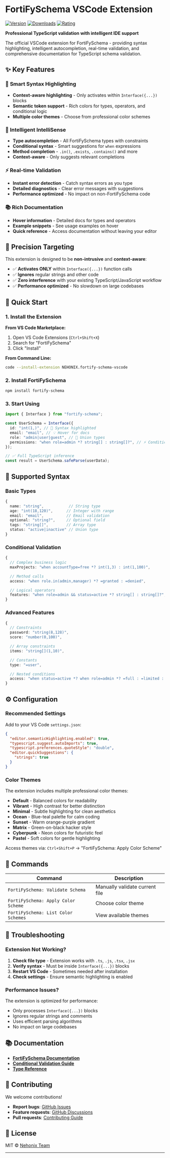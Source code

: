 # FortiFySchema VSCode Extension

[![Version](https://img.shields.io/visual-studio-marketplace/v/NEHONIX.fortify-schema-vscode)](https://marketplace.visualstudio.com/items?itemName=NEHONIX.fortify-schema-vscode)
[![Downloads](https://img.shields.io/visual-studio-marketplace/d/NEHONIX.fortify-schema-vscode)](https://marketplace.visualstudio.com/items?itemName=NEHONIX.fortify-schema-vscode)
[![Rating](https://img.shields.io/visual-studio-marketplace/r/NEHONIX.fortify-schema-vscode)](https://marketplace.visualstudio.com/items?itemName=NEHONIX.fortify-schema-vscode)

**Professional TypeScript validation with intelligent IDE support**

The official VSCode extension for FortiFySchema - providing syntax highlighting, intelligent autocompletion, real-time validation, and comprehensive documentation for TypeScript schema validation.

## ✨ Key Features

### 🎨 **Smart Syntax Highlighting**

- **Context-aware highlighting** - Only activates within `Interface({...})` blocks
- **Semantic token support** - Rich colors for types, operators, and conditional logic
- **Multiple color themes** - Choose from professional color schemes

### 🧠 **Intelligent IntelliSense**

- **Type autocompletion** - All FortiFySchema types with constraints
- **Conditional syntax** - Smart suggestions for `when` expressions
- **Method completion** - `.in()`, `.exists`, `.contains()` and more
- **Context-aware** - Only suggests relevant completions

### ⚡ **Real-time Validation**

- **Instant error detection** - Catch syntax errors as you type
- **Detailed diagnostics** - Clear error messages with suggestions
- **Performance optimized** - No impact on non-FortiFySchema code

### 📚 **Rich Documentation**

- **Hover information** - Detailed docs for types and operators
- **Example snippets** - See usage examples on hover
- **Quick reference** - Access documentation without leaving your editor

## 🎯 Precision Targeting

This extension is designed to be **non-intrusive** and **context-aware**:

- ✅ **Activates ONLY** within `Interface({...})` function calls
- ✅ **Ignores** regular strings and other code
- ✅ **Zero interference** with your existing TypeScript/JavaScript workflow
- ✅ **Performance optimized** - No slowdown on large codebases

## 🚀 Quick Start

### 1. Install the Extension

**From VS Code Marketplace:**

1. Open VS Code Extensions (`Ctrl+Shift+X`)
2. Search for "FortiFySchema"
3. Click "Install"

**From Command Line:**

```bash
code --install-extension NEHONIX.fortify-schema-vscode
```

### 2. Install FortiFySchema

```bash
npm install fortify-schema
```

### 3. Start Using

```typescript
import { Interface } from "fortify-schema";

const UserSchema = Interface({
  id: "int(1,)", // 🎨 Syntax highlighted
  email: "email", // 💡 Hover for docs
  role: "admin|user|guest", // 🌈 Union types
  permissions: "when role=admin *? string[] : string[]?", // ⚡ Conditional validation
});

// ✅ Full TypeScript inference
const result = UserSchema.safeParse(userData);
```

## 📖 Supported Syntax

### Basic Types

```typescript
{
  name: "string",           // String type
  age: "int(18,120)",      // Integer with range
  email: "email",          // Email validation
  optional: "string?",     // Optional field
  tags: "string[]",        // Array type
  status: "active|inactive" // Union type
}
```

### Conditional Validation

```typescript
{
  // Complex business logic
  maxProjects: "when accountType=free *? int(1,3) : int(1,100)",

  // Method calls
  access: "when role.in(admin,manager) *? =granted : =denied",

  // Logical operators
  features: "when role=admin && status=active *? string[] : string[]?",
}
```

### Advanced Features

```typescript
{
  // Constraints
  password: "string(8,128)",
  score: "number(0,100)",

  // Array constraints
  items: "string[](1,10)",

  // Constants
  type: "=user",

  // Nested conditions
  access: "when status=active *? when role=admin *? =full : =limited : =none"
}
```

## ⚙️ Configuration

### Recommended Settings

Add to your VS Code `settings.json`:

```json
{
  "editor.semanticHighlighting.enabled": true,
  "typescript.suggest.autoImports": true,
  "typescript.preferences.quoteStyle": "double",
  "editor.quickSuggestions": {
    "strings": true
  }
}
```

### Color Themes

The extension includes multiple professional color themes:

- **Default** - Balanced colors for readability
- **Vibrant** - High contrast for better distinction
- **Minimal** - Subtle highlighting for clean aesthetics
- **Ocean** - Blue-teal palette for calm coding
- **Sunset** - Warm orange-purple gradient
- **Matrix** - Green-on-black hacker style
- **Cyberpunk** - Neon colors for futuristic feel
- **Pastel** - Soft colors for gentle highlighting

Access themes via: `Ctrl+Shift+P` → "FortiFySchema: Apply Color Scheme"

## 🔧 Commands

| Command                         | Description                    |
| ------------------------------- | ------------------------------ |
| `FortiFySchema: Validate Schema`    | Manually validate current file |
| `FortiFySchema: Apply Color Scheme` | Choose color theme             |
| `FortiFySchema: List Color Schemes` | View available themes          |

## 🐛 Troubleshooting

### Extension Not Working?

1. **Check file type** - Extension works with `.ts`, `.js`, `.tsx`, `.jsx`
2. **Verify syntax** - Must be inside `Interface({...})` blocks
3. **Restart VS Code** - Sometimes needed after installation
4. **Check settings** - Ensure semantic highlighting is enabled

### Performance Issues?

The extension is optimized for performance:

- Only processes `Interface({...})` blocks
- Ignores regular strings and comments
- Uses efficient parsing algorithms
- No impact on large codebases

## 📚 Documentation

- **[FortiFySchema Documentation](https://github.com/Nehonix-Team/fortify-schema)**
- **[Conditional Validation Guide](https://github.com/Nehonix-Team/fortify-schema/blob/main/docs/CONDITIONAL_VALIDATION_GUIDE.md)**
- **[Type Reference](https://github.com/Nehonix-Team/fortify-schema/blob/main/docs/OPERATIONS-REFERENCE.md)**

## 🤝 Contributing

We welcome contributions!

- **Report bugs**: [GitHub Issues](https://github.com/Nehonix-Team/fortify-schema/issues)
- **Feature requests**: [GitHub Discussions](https://github.com/Nehonix-Team/fortify-schema/discussions)
- **Pull requests**: [Contributing Guide](https://github.com/Nehonix-Team/fortify-schema/blob/main/CONTRIBUTING.md)

## 📄 License

MIT © [Nehonix Team](https://github.com/Nehonix-Team/fortify-schema)

---
